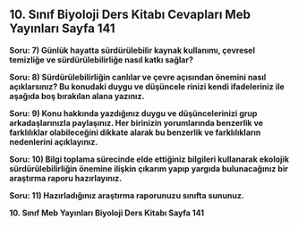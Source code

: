 ## 10. Sınıf Biyoloji Ders Kitabı Cevapları Meb Yayınları Sayfa 141

**Soru: 7) Günlük hayatta sürdürülebilir kaynak kullanımı, çevresel temizliğe ve sürdürülebilirliğe nasıl katkı sağlar?**

**Soru: 8) Sürdürülebilirliğin canlılar ve çevre açısından önemini nasıl açıklarsınız? Bu konudaki duygu ve düşüncele rinizi kendi ifadeleriniz ile aşağıda boş bırakılan alana yazınız.**

**Soru: 9) Konu hakkında yazdığınız duygu ve düşüncelerinizi grup arkadaşlarınızla paylaşınız. Her birinizin yorumlarında benzerlik ve farklılıklar olabileceğini dikkate alarak bu benzerlik ve farklılıkların nedenlerini açıklayınız.**

**Soru: 10) Bilgi toplama sürecinde elde ettiğiniz bilgileri kullanarak ekolojik sürdürülebilirliğin önemine ilişkin çıkarım yapıp yargıda bulunacağınız bir araştırma raporu hazırlayınız.**

**Soru: 11) Hazırladığınız araştırma raporunuzu sınıfta sununuz.**

**10. Sınıf Meb Yayınları Biyoloji Ders Kitabı Sayfa 141**